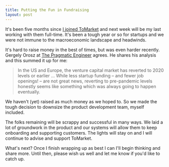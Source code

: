 ```yaml
---
title: Putting the Fun in Fundraising
layout: post
---
```


It's been five months since [I joined ToMarket](https://devin.rea.ms/2023/going-tomarket/) and next week will be my last working with them full-time. It's been a tough year or so for startups and we were not immune to the macroeconomic landscape and headwinds. 

It's hard to raise money in the best of times, but was even harder recently. Gergely Orosz at [The Pragmatic Engineer](https://newsletter.pragmaticengineer.com/p/the-scoop-45) agrees. He shares his analysis and this summed it up for me:

>In the US and Europe, the venture capital market has reverted to 2020 levels or earlier ... While less startup funding – and fewer job openings! – are not great news, reverting to pre-pandemic levels honestly seems like something which was always going to happen eventually.

We haven't (yet) raised as much money as we hoped to. So we made the tough decision to downsize the product development team, myself included.

The folks remaining will be scrappy and successful in many ways. We laid a lot of groundwork in the product and our systems will allow them to keep onboarding and supporting customers. The lights will stay on and I will continue to advise and support ToMarket.

What's next? Once I finish wrapping up as best I can I'll begin thinking and share more. Until then, please wish us well and let me know if you'd like to catch up.

